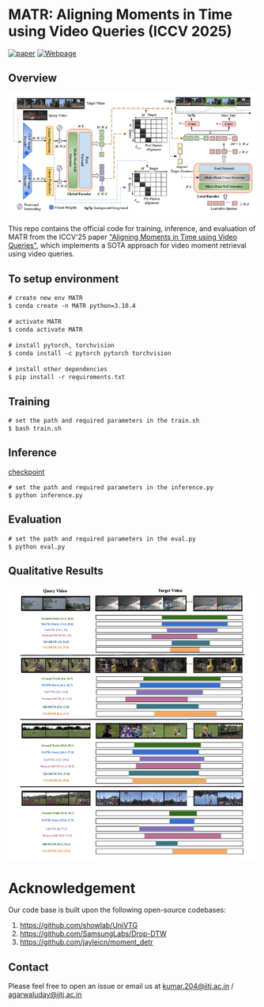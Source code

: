 # MATR: Aligning Moments in Time using Video Queries (ICCV 2025)

[![paper](https://img.shields.io/badge/paper-paper-cyan)](https://github.com/vl2g/MATR?tab=readme-ov-file)
[![Webpage](https://img.shields.io/badge/Webpage-green)](https://github.com/vl2g/MATR?tab=readme-ov-file)

## Overview
<p align="center">
    <img src="assets/model.png" width="700px"/>
</p>

This repo contains the official code for training, inference, and evaluation of MATR from the ICCV'25 paper ["Aligning Moments in Time using Video Queries"](https://drive.google.com/file/d/1GlaroeUz6uqOIV9SHz8yzx-zJzKfZKV_/view), which implements a SOTA approach for video moment retrieval using video queries.

## To setup environment
```
# create new env MATR
$ conda create -n MATR python=3.10.4

# activate MATR
$ conda activate MATR

# install pytorch, torchvision
$ conda install -c pytorch pytorch torchvision

# install other dependencies
$ pip install -r requirements.txt
```

## Training 
```
# set the path and required parameters in the train.sh
$ bash train.sh
```


## Inference
[checkpoint](https://drive.google.com/file/d/1C2sKb_JGPY2ho8aM7Lz_4UC2_anP6Stt/view?usp=drive_link)
```
# set the path and required parameters in the inference.py
$ python inference.py
```

## Evaluation
```
# set the path and required parameters in the eval.py
$ python eval.py
```

## Qualitative Results
<p align="center">
    <img src="assets/qual_res.png" width="700px"/>
</p>

# Acknowledgement
Our code base is built upon the following open-source codebases:
1. https://github.com/showlab/UniVTG
2. https://github.com/SamsungLabs/Drop-DTW
3. https://github.com/jayleicn/moment_detr

## Contact

Please feel free to open an issue or email us at [kumar.204@iitj.ac.in](mailto:kumar.204@iitj.ac.in) / [agarwaluday@iitj.ac.in](mailto:agarwaluday@iitj.ac.in)
